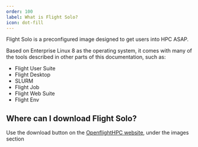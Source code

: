 ```yaml
---
order: 100
label: What is Flight Solo?
icon: dot-fill
---
```


Flight Solo is a preconfigured image designed to get users into HPC ASAP. 

Based on Enterprise Linux 8 as the operating system, it comes with many of the tools described in other parts of this documentation, such as:
- Flight User Suite
- Flight Desktop
- SLURM
- Flight Job
- Flight Web Suite
- Flight Env


## Where can I download Flight Solo?

Use the download button on the [OpenflightHPC website](https://www.openflighthpc.org/), under the images section